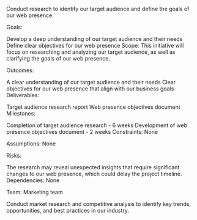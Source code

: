 Conduct research to identify our target audience and define the goals of our web presence.

Goals:

Develop a deep understanding of our target audience and their needs
Define clear objectives for our web presence
Scope: This initiative will focus on researching and analyzing our target audience, as well as clarifying the goals of our web presence.

Outcomes:

A clear understanding of our target audience and their needs
Clear objectives for our web presence that align with our business goals
Deliverables:

Target audience research report
Web presence objectives document
Milestones:

Completion of target audience research - 6 weeks
Development of web presence objectives document - 2 weeks
Constraints: None

Assumptions: None

Risks:

The research may reveal unexpected insights that require significant changes to our web presence, which could delay the project timeline.
Dependencies: None

Team: Marketing team

Conduct market research and competitive analysis to identify key trends, opportunities, and best practices in our industry.